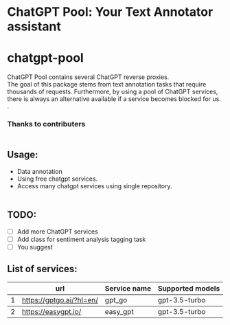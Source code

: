 # ChatGPT Pool: Your Text Annotator assistant

# chatgpt-pool
ChatGPT Pool contains several ChatGPT reverse proxies.<br/>
The goal of this package stems from text annotation tasks that require thousands of requests. Furthermore, by using a pool of ChatGPT services, there is always an alternative available if a service becomes blocked for us.
.<br/>

### Thanks to contributers<br/><br/>


## Usage:
- Data annotation
- Using free chatgpt services.
- Access many chatgpt services using single repository.
<br/><br/>

## TODO:
- [ ] Add more ChatGPT services
- [ ] Add class for sentiment analysis tagging task
- [ ] You suggest

## List of services:
<table>
    <thead>
    <tr>
        <th></th>
        <th>url</th>
        <th>Service name</th>
        <th>Supported models</th>
    </tr>
    </thead>
    <tbody>
        <tr>
            <td>1</td>
            <td> <a href="https://gptgo.ai/?hl=en" target="_blank">https://gptgo.ai/?hl=en/</a>
                <br> </td>
            <td>gpt_go</td>
            <td>gpt-3.5-turbo</td>
        </tr>
    </tbody>
    <tbody>
        <tr>
            <td>2</td>
            <td> <a href="https://easygpt.io/" target="_blank">https://easygpt.io/</a>
                <br> </td>
            <td>easy_gpt</td>
            <td>gpt-3.5-turbo</td>
        </tr>
    </tbody>

</table>
